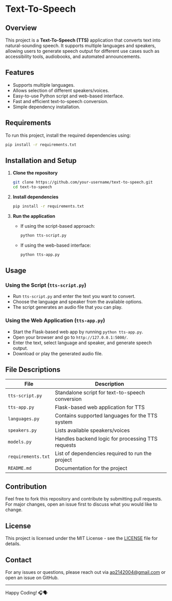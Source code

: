 # Text-To-Speech

## Overview
This project is a **Text-To-Speech (TTS)** application that converts text into natural-sounding speech. It supports multiple languages and speakers, allowing users to generate speech output for different use cases such as accessibility tools, audiobooks, and automated announcements.

## Features
- Supports multiple languages.
- Allows selection of different speakers/voices.
- Easy-to-use Python script and web-based interface.
- Fast and efficient text-to-speech conversion.
- Simple dependency installation.

## Requirements
To run this project, install the required dependencies using:

```bash
pip install -r requirements.txt
```

## Installation and Setup
1. **Clone the repository**

   ```bash
   git clone https://github.com/your-username/text-to-speech.git
   cd text-to-speech
   ```

2. **Install dependencies**

   ```bash
   pip install -r requirements.txt
   ```

3. **Run the application**
   - If using the script-based approach:
     ```bash
     python tts-script.py
     ```
   - If using the web-based interface:
     ```bash
     python tts-app.py
     ```

## Usage
### Using the Script (`tts-script.py`)
- Run `tts-script.py` and enter the text you want to convert.
- Choose the language and speaker from the available options.
- The script generates an audio file that you can play.

### Using the Web Application (`tts-app.py`)
- Start the Flask-based web app by running `python tts-app.py`.
- Open your browser and go to `http://127.0.0.1:5000/`.
- Enter the text, select language and speaker, and generate speech output.
- Download or play the generated audio file.

## File Descriptions
| File | Description |
|------|-------------|
| `tts-script.py` | Standalone script for text-to-speech conversion |
| `tts-app.py` | Flask-based web application for TTS |
| `languages.py` | Contains supported languages for the TTS system |
| `speakers.py` | Lists available speakers/voices |
| `models.py` | Handles backend logic for processing TTS requests |
| `requirements.txt` | List of dependencies required to run the project |
| `README.md` | Documentation for the project |

## Contribution
Feel free to fork this repository and contribute by submitting pull requests. For major changes, open an issue first to discuss what you would like to change.

## License
This project is licensed under the MIT License - see the [LICENSE](LICENSE) file for details.

## Contact
For any issues or questions, please reach out via ap2142004@gmail.com or open an issue on GitHub.

---
Happy Coding! 🎧🗣

